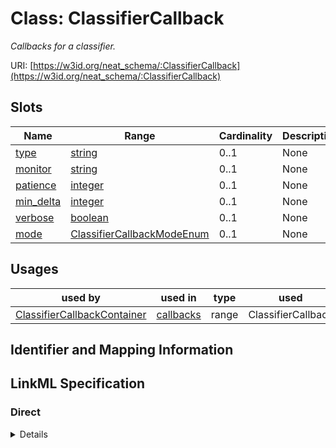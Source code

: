 # Class: ClassifierCallback
_Callbacks for a classifier._





URI: [https://w3id.org/neat_schema/:ClassifierCallback](https://w3id.org/neat_schema/:ClassifierCallback)



<!-- no inheritance hierarchy -->



## Slots

| Name | Range | Cardinality | Description  | Info |
| ---  | --- | --- | --- | --- |
| [type](type.md) | [string](string.md) | 0..1 | None  | . |
| [monitor](monitor.md) | [string](string.md) | 0..1 | None  | . |
| [patience](patience.md) | [integer](integer.md) | 0..1 | None  | . |
| [min_delta](min_delta.md) | [integer](integer.md) | 0..1 | None  | . |
| [verbose](verbose.md) | [boolean](boolean.md) | 0..1 | None  | . |
| [mode](mode.md) | [ClassifierCallbackModeEnum](ClassifierCallbackModeEnum.md) | 0..1 | None  | . |


## Usages


| used by | used in | type | used |
| ---  | --- | --- | --- |
| [ClassifierCallbackContainer](ClassifierCallbackContainer.md) | [callbacks](callbacks.md) | range | ClassifierCallback |



## Identifier and Mapping Information









## LinkML Specification

<!-- TODO: investigate https://stackoverflow.com/questions/37606292/how-to-create-tabbed-code-blocks-in-mkdocs-or-sphinx -->

### Direct

<details>
```yaml
name: ClassifierCallback
description: Callbacks for a classifier.
from_schema: https://w3id.org/neat_schema
attributes:
  type:
    name: type
    from_schema: https://w3id.org/neat_schema
  monitor:
    name: monitor
    from_schema: https://w3id.org/neat_schema
  patience:
    name: patience
    from_schema: https://w3id.org/neat_schema
    range: integer
  min_delta:
    name: min_delta
    from_schema: https://w3id.org/neat_schema
    range: integer
  verbose:
    name: verbose
    from_schema: https://w3id.org/neat_schema
    range: boolean
  mode:
    name: mode
    from_schema: https://w3id.org/neat_schema
    range: classifier_callback_mode_enum

```
</details>

### Induced

<details>
```yaml
name: ClassifierCallback
description: Callbacks for a classifier.
from_schema: https://w3id.org/neat_schema
attributes:
  type:
    name: type
    from_schema: https://w3id.org/neat_schema
    alias: type
    owner: ClassifierCallback
    range: string
  monitor:
    name: monitor
    from_schema: https://w3id.org/neat_schema
    alias: monitor
    owner: ClassifierCallback
    range: string
  patience:
    name: patience
    from_schema: https://w3id.org/neat_schema
    alias: patience
    owner: ClassifierCallback
    range: integer
  min_delta:
    name: min_delta
    from_schema: https://w3id.org/neat_schema
    alias: min_delta
    owner: ClassifierCallback
    range: integer
  verbose:
    name: verbose
    from_schema: https://w3id.org/neat_schema
    alias: verbose
    owner: ClassifierCallback
    range: boolean
  mode:
    name: mode
    from_schema: https://w3id.org/neat_schema
    alias: mode
    owner: ClassifierCallback
    range: classifier_callback_mode_enum

```
</details>